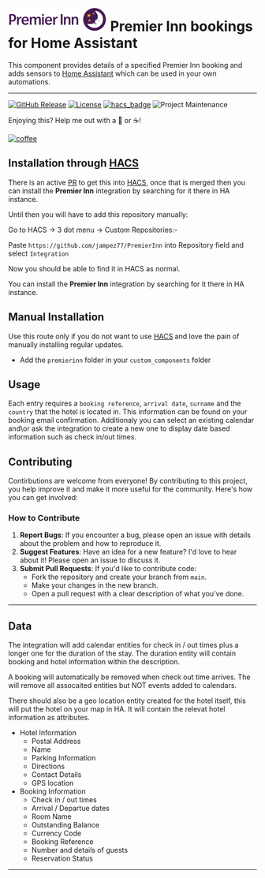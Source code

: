 # ![Logo](https://github.com/jampez77/PremierInn/blob/main/logo.png "Premier Inn Logo") Premier Inn bookings for Home Assistant

This component provides details of a specified Premier Inn booking and adds sensors to [Home Assistant](https://www.home-assistant.io/) which can be used in your own automations.

---

[![GitHub Release][releases-shield]][releases]
[![License][license-shield]](LICENSE.md)
[![hacs_badge](https://img.shields.io/badge/HACS-Default-orange.svg?style=for-the-badge)](https://github.com/custom-components/hacs)
![Project Maintenance][maintenance-shield]


Enjoying this? Help me out with a :beers: or :coffee:!

[![coffee](https://www.buymeacoffee.com/assets/img/custom_images/black_img.png)](https://www.buymeacoffee.com/whenitworks)


## Installation through [HACS](https://hacs.xyz/)

There is an active [PR](https://github.com/hacs/default/pull/2719) to get this into [HACS](https://hacs.xyz/), once that is merged then you can install the **Premier Inn** integration by searching for it there in HA instance.

Until then you will have to add this repository manually:

Go to HACS -> 3 dot menu -> Custom Repositories:- 

Paste `https://github.com/jampez77/PremierInn` into Repository field and select `Integration`

Now you should be able to find it in HACS as normal.

You can install the **Premier Inn** integration by searching for it there in HA instance.

## Manual Installation
Use this route only if you do not want to use [HACS](https://hacs.xyz/) and love the pain of manually installing regular updates.
* Add the `premierinn` folder in your `custom_components` folder

## Usage

Each entry requires a `booking reference`, `arrival date`, `surname` and the `country` that the hotel is located in. This information can be found on your booking email confirmation. Additionaly you can select an existing calendar and\or ask the integration to create a new one to display date based information such as check in/out times.

## Contributing

Contirbutions are welcome from everyone! By contributing to this project, you help improve it and make it more useful for the community. Here's how you can get involved:

### How to Contribute

1. **Report Bugs**: If you encounter a bug, please open an issue with details about the problem and how to reproduce it.
2. **Suggest Features**: Have an idea for a new feature? I'd love to hear about it! Please open an issue to discuss it.
3. **Submit Pull Requests**: If you'd like to contribute code:
   - Fork the repository and create your branch from `main`.
   - Make your changes in the new branch.
   - Open a pull request with a clear description of what you’ve done.

---
## Data 
The integration will add calendar entities for check in / out times plus a longer one for the duration of the stay. The duration entity will contain booking and hotel information within the description. 

A booking will automatically be removed when check out time arrives. The will remove all assocaited entities but NOT events added to calendars.

There should also be a geo location entity created for the hotel itself, this will put the hotel on your map in HA. It will contain the relevat hotel information as attributes.

- Hotel Information
	* Postal Address
	* Name
	* Parking Information
	* Directions
	* Contact Details
	* GPS location
- Booking Information
	* Check in / out times
	* Arrival / Departue dates
	* Room Name
	* Outstanding Balance
	* Currency Code
	* Booking Reference
	* Number and details of guests
	* Reservation Status


---

[commits-shield]: https://img.shields.io/github/commit-activity/y/jampez77/PremierInn.svg?style=for-the-badge
[commits]: https://github.com/jampez77/PremierInn/commits/main
[license-shield]: https://img.shields.io/github/license/jampez77/PremierInn.svg?style=for-the-badge
[maintenance-shield]: https://img.shields.io/badge/Maintainer-Jamie%20Nandhra--Pezone-blue
[releases-shield]: https://img.shields.io/github/v/release/jampez77/PremierInn.svg?style=for-the-badge
[releases]: https://github.com/jampez77/PremierInn/releases 

